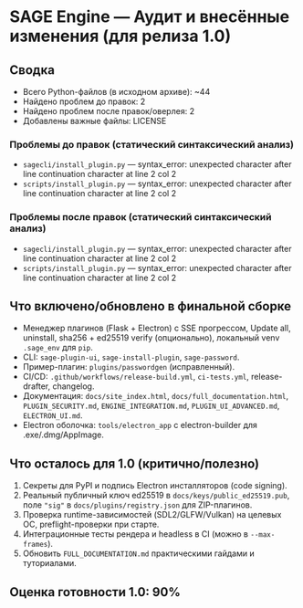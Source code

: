 # SAGE Engine — Аудит и внесённые изменения (для релиза 1.0)

## Сводка
- Всего Python-файлов (в исходном архиве): ~44
- Найдено проблем до правок: 2
- Найдено проблем после правок/оверлея: 2
- Добавлены важные файлы: LICENSE
### Проблемы до правок (статический синтаксический анализ)

- `sagecli/install_plugin.py` — syntax_error: unexpected character after line continuation character at line 2 col 2
- `scripts/install_plugin.py` — syntax_error: unexpected character after line continuation character at line 2 col 2

### Проблемы после правок (статический синтаксический анализ)

- `sagecli/install_plugin.py` — syntax_error: unexpected character after line continuation character at line 2 col 2
- `scripts/install_plugin.py` — syntax_error: unexpected character after line continuation character at line 2 col 2


## Что включено/обновлено в финальной сборке
- Менеджер плагинов (Flask + Electron) c SSE прогрессом, Update all, uninstall, sha256 + ed25519 verify (опционально), локальный venv `.sage_env` для `pip`.
- CLI: `sage-plugin-ui`, `sage-install-plugin`, `sage-password`.
- Пример-плагин: `plugins/passwordgen` (исправленный).
- CI/CD: `.github/workflows/release-build.yml`, `ci-tests.yml`, release-drafter, changelog.
- Документация: `docs/site_index.html`, `docs/full_documentation.html`, `PLUGIN_SECURITY.md`, `ENGINE_INTEGRATION.md`, `PLUGIN_UI_ADVANCED.md`, `ELECTRON_UI.md`.
- Electron оболочка: `tools/electron_app` с electron-builder для .exe/.dmg/AppImage.


## Что осталось для 1.0 (критично/полезно)
1) Секреты для PyPI и подпись Electron инсталляторов (code signing).
2) Реальный публичный ключ ed25519 в `docs/keys/public_ed25519.pub`, поле `"sig"` в `docs/plugins/registry.json` для ZIP-плагинов.
3) Проверка runtime-зависимостей (SDL2/GLFW/Vulkan) на целевых ОС, preflight-проверки при старте.
4) Интеграционные тесты рендера и headless в CI (можно в `--max-frames`).
5) Обновить `FULL_DOCUMENTATION.md` практическими гайдами и туториалами.

## Оценка готовности 1.0: **90%**